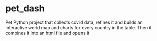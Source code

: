 # pet_dash
Pet Python project that collects covid data, refines it and builds an interactive world map and charts for every country in the table. Then it combines it into an html file and opens it
